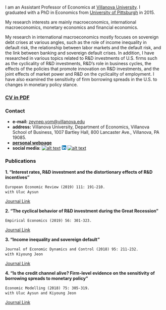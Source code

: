 I am an Assistant Professor of Economics at [Villanova University](https://www1.villanova.edu/university.html). I graduated with a PhD in Economics from [University of Pittsburgh](https://www.pitt.edu) in 2015. 

My research interests are mainly macroeconomics, international macroeconomics, monetary economics and financial economics. 

My research in international macroeconomics mostly focuses on sovereign debt crises at various angles, such as the role of income inequality in default risk, the relationship between labor markets and the default risk, and the link between banking and sovereign default crises. In addition, I have researched in various topics related to R&D investments of U.S. firms such as the cyclicality of R&D investments, R&D’s role in business cycles, the effects of the policies that promote innovation on R&D investments, and the joint effects of market power and R&D on the cyclicality of employment. I have also examined the sensitivity of firm borrowing spreads in the U.S. to changes in monetary policy stance.

### [**CV in PDF**](https://www.dropbox.com/s/9o9e9goq8rgqj41/cv.pdf?dl=0)

  
### Contact 
- **e-mail:** <a href="mailto:zeynep.yom@villanova.edu">zeynep.yom@villanova.edu</a>
- **address:** Villanova University, Department of Economics, Villanova School of Business, 1007 Bartley Hall, 800 Lancaster Ave., Villanova, PA 19085.
- [**personal webpage** ](https://zeynepyom.com)
- **social media:** [![alt text][1.2]][1]
               [![alt text](In-2CRev-14px.png)][2]
               [![alt text][6.2]][3]

<!-- Please don't remove this: Grab your social icons from https://github.com/carlsednaoui/gitsocial -->

<!-- display the social media buttons in your README -->


[1.1]: http://i.imgur.com/tXSoThF.png (twitter icon with padding)
[2.1]: http://i.imgur.com/P3YfQoD.png (facebook icon with padding)
[3.1]: http://i.imgur.com/yCsTjba.png (google plus icon with padding)
[4.1]: http://i.imgur.com/YckIOms.png (tumblr icon with padding)
[5.1]: http://i.imgur.com/1AGmwO3.png (dribbble icon with padding)
[6.1]: http://i.imgur.com/0o48UoR.png (github icon with padding)

<!-- icons without padding -->

[1.2]: http://i.imgur.com/wWzX9uB.png (twitter icon without padding)
[2.2]: https://i.imgur.com/rwYRqn6.png (linkedin icon without padding)
[3.2]: http://i.imgur.com/VlgBKQ9.png (google plus icon without padding)
[4.2]: http://i.imgur.com/jDRp47c.png (tumblr icon without padding)
[5.2]: http://i.imgur.com/Vvy3Kru.png (dribbble icon without padding)
[6.2]: http://i.imgur.com/9I6NRUm.png (github icon without padding)



<!-- links to your social media accounts -->
<!-- update these accordingly -->

[1]: http://www.twitter.com/zeynep_yom
[2]: https://www.linkedin.com/in/zeynep-yom-b3ba571b/
[3]: https://github.com/zeynepyom

<!-- Please don't remove this: Grab your social icons from https://github.com/carlsednaoui/gitsocial -->


### Publications

**1. “Interest rates, R&D investment and the distortionary effects of R&D incentives”**
```
European Economic Review (2019) 111: 191-210. 
with Uluc Aysun
```
   [Journal Link](https://www.sciencedirect.com/science/article/abs/pii/S0014292118301673) 


**2. “The cyclical behavior of R&D investment during the Great Recession”**
```
Empirical Economics (2019) 56: 301-323.
```
[Journal Link](https://link.springer.com/article/10.1007/s00181-017-1358-7)

**3. “Income inequality and sovereign default”**
```
Journal of Economic Dynamics and Control (2018) 95: 211-232. 
with Kiyoung Jeon
```
[Journal Link](https://www.sciencedirect.com/science/article/abs/pii/S0165188918302562)

**4. “Is the credit channel alive? Firm-level evidence on the sensitivity of borrowing spreads to monetary policy”** 
```
Economic Modelling (2018) 75: 305-319. 
with Uluc Aysun and Kiyoung Jeon
```
[Journal Link](https://www.sciencedirect.com/science/article/abs/pii/S0264999318303171)

